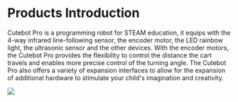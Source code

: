 ﻿---
sidebar_position: 2
sidebar_label: Products Introduction
---

# Products Introduction

Cutebot Pro is a programming robot for STEAM education, it equips with the 4-way infrared line-following sensor, the encoder motor, the LED rainbow light, the ultrasonic sensor and the other devices. With the encoder motors, the Cutebot Pro provides the flexibility to control the distance the cart travels and enables more precise control of the turning angle. The Cutebot Pro also offers a variety of expansion interfaces to allow for the expansion of additional hardware to stimulate your child's imagination and creativity.

![](https://wiki-media-ef.oss-cn-hongkong.aliyuncs.com/i18n/en/docusaurus-plugin-content-docs/current/microbit/microbit-smart-car/microbit-smart-cutebot-pro/images/cutebot-pro-01.png)
